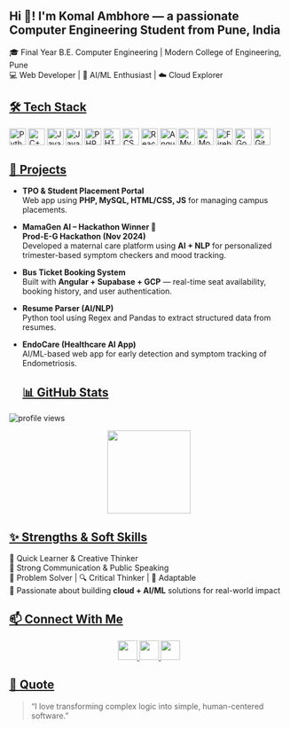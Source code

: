 <h2 align="left">Hi 👋! I'm Komal Ambhore — a passionate Computer Engineering Student from Pune, India</h2>

🎓 Final Year B.E. Computer Engineering | Modern College of Engineering, Pune  
💻 Web Developer | 🤖 AI/ML Enthusiast | ☁️ Cloud Explorer  


## <u>🛠️ Tech Stack</u>

<div align="left">
  <img src="https://cdn.jsdelivr.net/gh/devicons/devicon/icons/python/python-original.svg" height="30" alt="Python" />
  <img src="https://cdn.jsdelivr.net/gh/devicons/devicon/icons/cplusplus/cplusplus-original.svg" height="30" alt="C++" />
  <img src="https://cdn.jsdelivr.net/gh/devicons/devicon/icons/java/java-original.svg" height="30" alt="Java" />
  <img src="https://cdn.jsdelivr.net/gh/devicons/devicon/icons/javascript/javascript-original.svg" height="30" alt="JavaScript" />
  <img src="https://cdn.jsdelivr.net/gh/devicons/devicon/icons/php/php-original.svg" height="30" alt="PHP" />
  <img src="https://cdn.jsdelivr.net/gh/devicons/devicon/icons/html5/html5-original.svg" height="30" alt="HTML" />
  <img src="https://cdn.jsdelivr.net/gh/devicons/devicon/icons/css3/css3-original.svg" height="30" alt="CSS" />
  <img src="https://cdn.jsdelivr.net/gh/devicons/devicon/icons/react/react-original.svg" height="30" alt="React" />
  <img src="https://cdn.jsdelivr.net/gh/devicons/devicon/icons/angularjs/angularjs-original.svg" height="30" alt="Angular" />
  <img src="https://cdn.jsdelivr.net/gh/devicons/devicon/icons/mysql/mysql-original.svg" height="30" alt="MySQL" />
  <img src="https://cdn.jsdelivr.net/gh/devicons/devicon/icons/mongodb/mongodb-original.svg" height="30" alt="MongoDB" />
  <img src="https://cdn.jsdelivr.net/gh/devicons/devicon/icons/firebase/firebase-plain.svg" height="30" alt="Firebase" />
  <img src="https://cdn.jsdelivr.net/gh/devicons/devicon/icons/googlecloud/googlecloud-original.svg" height="30" alt="Google Cloud" />
  <img src="https://cdn.jsdelivr.net/gh/devicons/devicon/icons/git/git-original.svg" height="30" alt="Git" />
</div>

## <u>💼 Projects</u>

- **TPO & Student Placement Portal**  
  Web app using **PHP, MySQL, HTML/CSS, JS** for managing campus placements.
  
- **MamaGen AI – Hackathon Winner 🥇**  
  **Prod-E-G Hackathon (Nov 2024)**  
  Developed a maternal care platform using **AI + NLP** for personalized trimester-based symptom checkers and mood tracking.

- **Bus Ticket Booking System**  
  Built with **Angular + Supabase + GCP** — real-time seat availability, booking history, and user authentication.

- **Resume Parser (AI/NLP)**  
  Python tool using Regex and Pandas to extract structured data from resumes.

- **EndoCare (Healthcare AI App)**  
  AI/ML-based web app for early detection and symptom tracking of Endometriosis.

  ## <u>📊 GitHub Stats</u>

<p align="left">
  <img src="https://komarev.com/ghpvc/?username=ambhorekomal&label=Profile%20views&color=0e75b6&style=flat" alt="profile views" />
</p>

<p align="center">
  <img src="https://github-readme-stats.vercel.app/api/top-langs/?username=ambhorekomal&layout=compact&theme=radical&hide_border=false" height="150" />
</p>


## <u>✨ Strengths & Soft Skills</u>

🧠 Quick Learner & Creative Thinker  
💬 Strong Communication & Public Speaking  
🎯 Problem Solver | 🔍 Critical Thinker | 🤹 Adaptable  
🧪 Passionate about building **cloud + AI/ML** solutions for real-world impact

## <u>📫 Connect With Me</u>

<div align="center">
  <a href="mailto:komalambhore17@example.com">
    <img src="https://img.shields.io/static/v1?message=Gmail&logo=gmail&label=&color=D14836&logoColor=white&labelColor=&style=for-the-badge" height="35" />
  </a>
  <a href="https://www.linkedin.com/in/komal-ambhore/">
    <img src="https://img.shields.io/static/v1?message=LinkedIn&logo=linkedin&label=&color=0077B5&logoColor=white&labelColor=&style=for-the-badge" height="35" />
  </a>
  <a href="https://github.com/ambhorekomal">
    <img src="https://img.shields.io/static/v1?message=GitHub&logo=github&label=&color=000000&logoColor=white&labelColor=&style=for-the-badge" height="35" />
  </a>
</div>

## <u>💬 Quote</u>

> “I love transforming complex logic into simple, human-centered software.”
